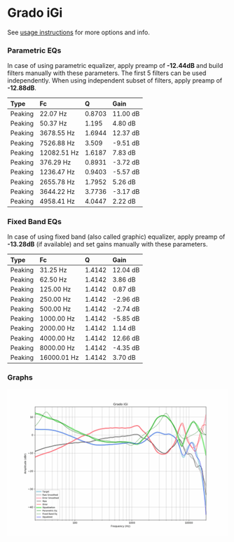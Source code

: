 # Grado iGi
See [usage instructions](https://github.com/jaakkopasanen/AutoEq#usage) for more options and info.

### Parametric EQs
In case of using parametric equalizer, apply preamp of **-12.44dB** and build filters manually
with these parameters. The first 5 filters can be used independently.
When using independent subset of filters, apply preamp of **-12.88dB**.

| Type    | Fc          |      Q | Gain     |
|:--------|:------------|:-------|:---------|
| Peaking | 22.07 Hz    | 0.8703 | 11.00 dB |
| Peaking | 50.37 Hz    | 1.195  | 4.80 dB  |
| Peaking | 3678.55 Hz  | 1.6944 | 12.37 dB |
| Peaking | 7526.88 Hz  | 3.509  | -9.51 dB |
| Peaking | 12082.51 Hz | 1.6187 | 7.83 dB  |
| Peaking | 376.29 Hz   | 0.8931 | -3.72 dB |
| Peaking | 1236.47 Hz  | 0.9403 | -5.57 dB |
| Peaking | 2655.78 Hz  | 1.7952 | 5.26 dB  |
| Peaking | 3644.22 Hz  | 3.7736 | -3.17 dB |
| Peaking | 4958.41 Hz  | 4.0447 | 2.22 dB  |

### Fixed Band EQs
In case of using fixed band (also called graphic) equalizer, apply preamp of **-13.28dB**
(if available) and set gains manually with these parameters.

| Type    | Fc          |      Q | Gain     |
|:--------|:------------|:-------|:---------|
| Peaking | 31.25 Hz    | 1.4142 | 12.04 dB |
| Peaking | 62.50 Hz    | 1.4142 | 3.86 dB  |
| Peaking | 125.00 Hz   | 1.4142 | 0.87 dB  |
| Peaking | 250.00 Hz   | 1.4142 | -2.96 dB |
| Peaking | 500.00 Hz   | 1.4142 | -2.74 dB |
| Peaking | 1000.00 Hz  | 1.4142 | -5.85 dB |
| Peaking | 2000.00 Hz  | 1.4142 | 1.14 dB  |
| Peaking | 4000.00 Hz  | 1.4142 | 12.66 dB |
| Peaking | 8000.00 Hz  | 1.4142 | -4.35 dB |
| Peaking | 16000.01 Hz | 1.4142 | 3.70 dB  |

### Graphs
![](./Grado%20iGi.png)